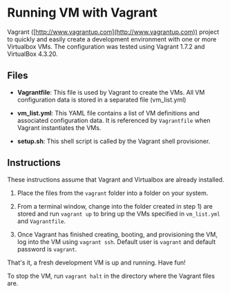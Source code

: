 # Running VM with Vagrant

Vagrant ([http://www.vagrantup.com](http://www.vagrantup.com)) project to quickly and easily create a development environment with one or more Virtualbox VMs. The configuration was tested using Vagrant 1.7.2 and VirtualBox 4.3.20.

## Files

* **Vagrantfile**: This file is used by Vagrant to create the VMs. All VM configuration data is stored in a separated file (vm_list.yml)

* **vm_list.yml**: This YAML file contains a list of VM definitions and associated configuration data. It is referenced by `Vagrantfile` when Vagrant instantiates the VMs.

* **setup.sh**: This shell script is called by the Vagrant shell provisioner.

## Instructions

These instructions assume that Vagrant and Virtualbox are already installed.

1) Place the files from the `vagrant` folder into a folder on your system.

2) From a terminal window, change into the folder created in step 1) are stored and run `vagrant up` to bring up the VMs specified in `vm_list.yml` and `Vagrantfile`.

3) Once Vagrant has finished creating, booting, and provisioning the VM, log into the VM using `vagrant ssh`. Default user is `vagrant` and default password is `vagrant`.

That's it, a fresh development VM is up and running. Have fun!

To stop the VM, run `vagrant halt` in the directory where the Vagrant files are.